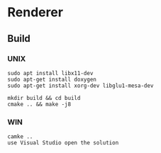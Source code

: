 # Renderer

## Build

### UNIX
```
sudo apt install libx11-dev 
sudo apt-get install doxygen
sudo apt-get install xorg-dev libglu1-mesa-dev

mkdir build && cd build
cmake .. && make -j8
```
### WIN
```
camke ..
use Visual Studio open the solution
```


